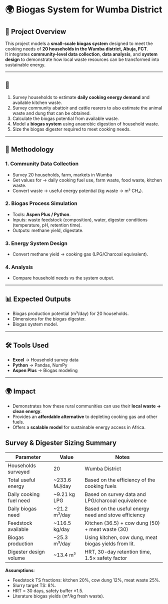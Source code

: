 # 🌍 Biogas System for Wumba District

## 📖 Project Overview  
This project models a **small-scale biogas system** designed to meet the cooking needs of **20 households in the Wumba district, Abuja, FCT**.  
It integrates **community-level data collection**, **data analysis**, and **system design** to demonstrate how local waste resources can be transformed into sustainable energy.  

---

## 🎯 
1. Survey households to estimate **daily cooking energy demand** and available kitchen waste.
2. Survey community abattoir and cattle rearers to also estimate the animal waste and dung that can be obtained.
3. Calculate the biogas potential from available waste.
4. Model a **biogas system** using anaerobic digestion of household waste.  
5. Size the biogas digester required to meet cooking needs.

---

## 🔬 Methodology  

### 1. Community Data Collection  
- Survey 20 households, farm, markets in Wumba
- Get values for → daily cooking fuel use, farm waste, food waste, kitchen waste.  
- Convert waste → useful energy potential (kg waste → m³ CH₄).  

### 2. Biogas Process Simulation  
- Tools: **Aspen Plus / Python**.  
- Inputs: waste feedstock (composition), water, digester conditions (temperature, pH, retention time).  
- Outputs: methane yield, digestate.  

### 3. Energy System Design  
- Convert methane yield → cooking gas (LPG/Charcoal equivalent).  

### 4. Analysis  
- Compare household needs vs the system output.  

---

## 📊 Expected Outputs  
- Biogas production potential (m³/day) for 20 households.  
- Dimensions for the biogas digester.  
- Biogas system model.    

---

## 🛠 Tools Used  
- **Excel** → Household survey data
- **Python** → Pandas, NumPy  
- **Aspen Plus** → Biogas modeling    

---

## 🌍 Impact  
- Demonstrates how these rural communities can use their **local waste → clean energy**.  
- Provides an **affordable alternative** to depleting cooking gas and other fuels.  
- Offers a **scalable model** for sustainable energy access in Africa.


## Survey & Digester Sizing Summary

| Parameter                | Value        | Notes                                                |
|--------------------------|--------------|------------------------------------------------------|
| Households surveyed      | 20           | Wumba District                                       |
| Total useful energy      | ~233.6 MJ/day| Based on the efficiency of the cooking fuels         |
| Daily cooking fuel need  | ~9.21 kg LPG | Based on survey data and LPG/charcoal equivalence    |
| Daily biogas need        | ~21.2 m³/day | Based on the useful energy need and stove efficiency |
| Feedstock available      | ~116.5 kg/day| Kitchen (36.5) + cow dung (50) + meat waste (30)     |
| Biogas production        | ~25.3 m³/day | Using kitchen, cow dung, meat biogas yields from lit.|
| Digester design volume   | ~13.4 m³     | HRT, 30-day retention time, 1.5× safety factor       |

**Assumptions**:  
- Feedstock TS fractions: kitchen 20%, cow dung 12%, meat waste 25%.  
- Slurry target TS: 8%.  
- HRT = 30 days, safety buffer ×1.5.  
- Literature biogas yields (m³/kg fresh waste).  


